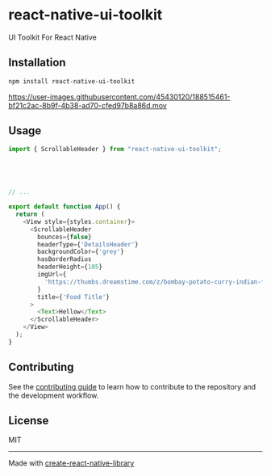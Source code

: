 # react-native-ui-toolkit
UI Toolkit For React Native
## Installation

```sh
npm install react-native-ui-toolkit
```
https://user-images.githubusercontent.com/45430120/188515461-bf21c2ac-8b9f-4b38-ad70-cfed97b8a86d.mov

## Usage

```js
import { ScrollableHeader } from "react-native-ui-toolkit";





// ...

export default function App() {
  return (
    <View style={styles.container}>
      <ScrollableHeader
        bounces={false}
        headerType={'DetailsHeader'}
        backgroundColor={'grey'}
        hasBorderRadius
        headerHeight={105}
        imgUrl={
          'https://thumbs.dreamstime.com/z/bombay-potato-curry-indian-food-29146242.jpg'
        }
        title={'Food Title'}
      >
        <Text>Hellow</Text>
      </ScrollableHeader>
    </View>
  );
}
```

## Contributing

See the [contributing guide](CONTRIBUTING.md) to learn how to contribute to the repository and the development workflow.

## License

MIT

---

Made with [create-react-native-library](https://github.com/callstack/react-native-builder-bob)
